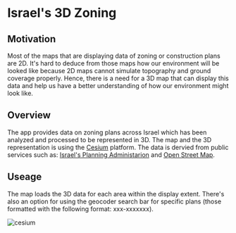 # Israel's 3D Zoning

## Motivation 
Most of the maps that are displaying data of zoning or construction plans are 2D.  It's hard to deduce from those maps how our environment will be looked like because 2D maps cannot simulate topography and ground coverage properly. Hence, there is a need for a 3D map that can display this data and help us have a better understanding of how our environment might look like.


## Overview
The app provides data on zoning plans across Israel which has been analyzed and processed to be represented in 3D.
The map and the 3D representation is using the [Cesium](https://cesium.com/) platform. The data is dervied from public services such as: [Israel's Planning Administarion](https://www.gov.il/en/departments/iplan) and [Open Street Map](https://www.openstreetmap.org).

## Useage
The map loads the 3D data for each area within the display extent.
There's also an option for using the geocoder search bar for specific plans (those formatted with the following format: xxx-xxxxxxx). 

![cesium](images/cesium.gif)
